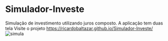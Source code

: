 # Simulador-Investe
Simulação de investimento utilizando juros composto. 
A aplicação tem duas tela
Visite o projeto https://ricardobaltazar.github.io/Simulador-Investe/
![simula](https://user-images.githubusercontent.com/56805229/81835729-f7f4f100-9518-11ea-9e13-8df797e50bdb.png)
